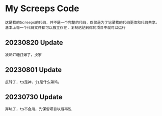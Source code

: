 # My Screeps Code

    这是我的Screeps的代码，并不是一个完整的代码，仅仅是为了记录我的代码更改和代码共享。
    基本上每一个代码文件都可以独立存在，复制粘贴到你的项目中就可以运行

## 20230820 Update

    被彩虹糖打爆了，换家

## 20230801 Update

    反转了，ts是神，js是什么辣鸡。

## 20230730 Update

    弃坑了，ts不会用，先保留项目以后再说
